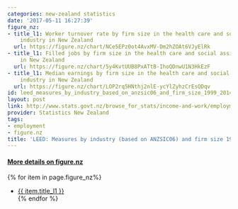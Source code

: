 ```yaml
---
categories: new-zealand statistics
date: '2017-05-11 16:27:39'
figure_nz:
- title_l1: Worker turnover rate by firm size in the health care and social assistance
    industry in New Zealand
  url: https://figure.nz/chart/NCe5EPz0ot4AvxMV-Dm2hZOAt6VJyElRk
- title_l1: Filled jobs by firm size in the health care and social assistance industry
    in New Zealand
  url: https://figure.nz/chart/5y4KvtUUB8PxATtB-IhoQDnwU1N3HkEzF
- title_l1: Median earnings by firm size in the health care and social assistance
    industry in New Zealand
  url: https://figure.nz/chart/LOP2rq5HNthj2nlE-ycYlZyhzCrEsQDqv
id: leed_measures_by_industry_based_on_anzsic06_and_firm_size_1999_2014
layout: post
link: http://www.stats.govt.nz/browse_for_stats/income-and-work/employment_and_unemployment/leed-annual-technical-notes.aspx
provider: Statistics New Zealand
tags:
- employment
- figure.nz
title: 'LEED: Measures by industry (based on ANZSIC06) and firm size 1999 2014'
---
```


<h4><u> More details on figure.nz</u></h4>
{% for item in page.figure_nz%}
<ul class="post-list-l2">
    <li><a href="{{ item.url }}">{{ item.title_l1 }}</a></li>
{% endfor %}
</ul>